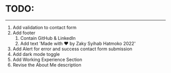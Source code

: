 # TODO:

___

1. Add validation to contact form
2. Add footer
    1. Contain GitHub & LinkedIn
    2. Add text 'Made with ❤️ by Zaky Syihab Hatmoko 2022'
3. Add Alert for error and success contact form submission
4. Add dark mode toggle
5. Add Working Experience Section
6. Revise the About Me description